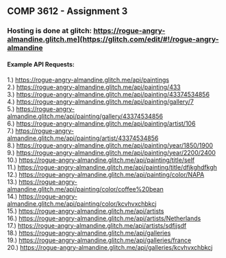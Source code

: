 ## COMP 3612 - Assignment 3

### Hosting is done at glitch: https://rogue-angry-almandine.glitch.me](https://glitch.com/edit/#!/rogue-angry-almandine

#### Example API Requests:
1.) https://rogue-angry-almandine.glitch.me/api/paintings <br>
2.) https://rogue-angry-almandine.glitch.me/api/painting/433 <br>
3.) https://rogue-angry-almandine.glitch.me/api/painting/43374534856 <br>
4.) https://rogue-angry-almandine.glitch.me/api/painting/gallery/7 <br>
5.) https://rogue-angry-almandine.glitch.me/api/painting/gallery/43374534856 <br>
6.) https://rogue-angry-almandine.glitch.me/api/painting/artist/106 <br>
7.) https://rogue-angry-almandine.glitch.me/api/painting/artist/43374534856 <br>
8.) https://rogue-angry-almandine.glitch.me/api/painting/year/1850/1900 <br>
9.) https://rogue-angry-almandine.glitch.me/api/painting/year/2200/2400 <br>
10.) https://rogue-angry-almandine.glitch.me/api/painting/title/self <br>
11.) https://rogue-angry-almandine.glitch.me/api/painting/title/dfjkghdfkgh <br>
12.) https://rogue-angry-almandine.glitch.me/api/painting/color/NAPA <br>
13.) https://rogue-angry-almandine.glitch.me/api/painting/color/coffee%20bean <br>
14.) https://rogue-angry-almandine.glitch.me/api/painting/color/kcvhvxchbkcj <br>
15.) https://rogue-angry-almandine.glitch.me/api/artists <br>
16.) https://rogue-angry-almandine.glitch.me/api/artists/Netherlands <br>
17.) https://rogue-angry-almandine.glitch.me/api/artists/sdfjjsdf <br>
18.) https://rogue-angry-almandine.glitch.me/api/galleries <br>
19.) https://rogue-angry-almandine.glitch.me/api/galleries/france <br>
20.) https://rogue-angry-almandine.glitch.me/api/galleries/kcvhvxchbkcj <br>
